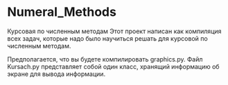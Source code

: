 # Numeral_Methods
Курсовая по численным методам
Этот проект написан как компиляция всех задач, которые надо было научиться решать для курсовой по численным методам. 

Предполагается, что вы будете компилировать graphics.py. 
Файл Kursach.py представляет собой один класс, хранящий информацию об экране для вывода информации. 
